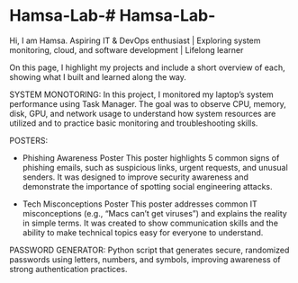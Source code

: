 # Hamsa-Lab-# Hamsa-Lab-
Hi, I am Hamsa. Aspiring IT & DevOps enthusiast | Exploring system monitoring, cloud, and software development | Lifelong learner

On this page, I highlight my projects and include a short overview of each, showing what I built and learned along the way.

SYSTEM MONOTORING:
In this project, I monitored my laptop’s system performance using Task Manager. The goal was to observe CPU, memory, disk, GPU, and network usage to understand how system resources are utilized and to practice basic monitoring and troubleshooting skills.

POSTERS:
* Phishing Awareness Poster
This poster highlights 5 common signs of phishing emails, such as suspicious links, urgent requests, and unusual senders.
It was designed to improve security awareness and demonstrate the importance of spotting social engineering attacks.

* Tech Misconceptions Poster
This poster addresses common IT misconceptions (e.g., “Macs can’t get viruses”) and explains the reality in simple terms.
It was created to show communication skills and the ability to make technical topics easy for everyone to understand.

PASSWORD GENERATOR:
Python script that generates secure, randomized passwords using letters, numbers, and symbols, improving awareness of strong authentication practices.
